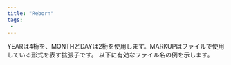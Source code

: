 ```yaml
---
title: "Reborn"
tags:
 -
---
```

YEARは4桁を、MONTHとDAYは2桁を使用します。MARKUPはファイルで使用している形式を表す拡張子です。
以下に有効なファイル名の例を示します。

